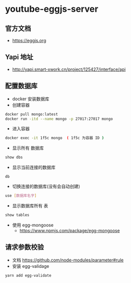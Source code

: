# youtube-eggjs-server

## 官方文档
- https://eggjs.org


## Yapi 地址
- http://yapi.smart-xwork.cn/project/125427/interface/api

## 配置数据库

- docker 安装数据库
- 创建容器
```sh
docker pull mongo:latest
docker run -itd --name mongo -p 27017:27017 mongo
```
- 进入容器
```sh
docker exec -it 1f5c mongo  ( 1f5c 为容器 ID )
```
- 显示所有 数据库
```sh
show dbs
```
- 显示当前连接的数据库
```
db
```
- 切换连接的数据库(没有会自动创建)
```sh
use [数据库名字] 
```
- 显示数据库所有 表
```sh
show tables

```

- 使用 egg-mongoose
    - https://www.npmjs.com/package/egg-mongoose

## 请求参数校验
- 文档 https://github.com/node-modules/parameter#rule
- 安装 egg-validage 
```sh
yarn add egg-validate
```